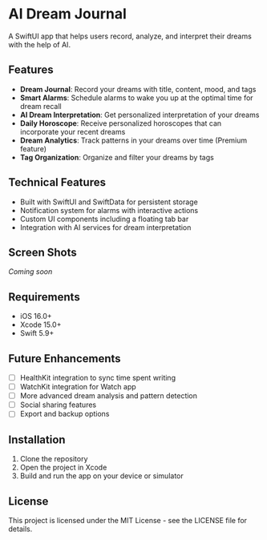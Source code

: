 # AI Dream Journal

A SwiftUI app that helps users record, analyze, and interpret their dreams with the help of AI.

## Features

- **Dream Journal**: Record your dreams with title, content, mood, and tags
- **Smart Alarms**: Schedule alarms to wake you up at the optimal time for dream recall
- **AI Dream Interpretation**: Get personalized interpretation of your dreams
- **Daily Horoscope**: Receive personalized horoscopes that can incorporate your recent dreams
- **Dream Analytics**: Track patterns in your dreams over time (Premium feature)
- **Tag Organization**: Organize and filter your dreams by tags

## Technical Features

- Built with SwiftUI and SwiftData for persistent storage
- Notification system for alarms with interactive actions
- Custom UI components including a floating tab bar
- Integration with AI services for dream interpretation

## Screen Shots

*Coming soon*

## Requirements

- iOS 16.0+
- Xcode 15.0+
- Swift 5.9+

## Future Enhancements

- [ ] HealthKit integration to sync time spent writing
- [ ] WatchKit integration for Watch app
- [ ] More advanced dream analysis and pattern detection
- [ ] Social sharing features
- [ ] Export and backup options

## Installation

1. Clone the repository
2. Open the project in Xcode
3. Build and run the app on your device or simulator

## License

This project is licensed under the MIT License - see the LICENSE file for details.